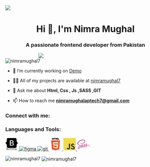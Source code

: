 <img src="https://blog.communicationcrafts.com/wp-content/uploads/sites/2/2023/02/How-to-Hire-a-Frontend-Developer_banner.png">
<h1 align="center">Hi 👋, I'm Nimra Mughal</h1>
<h3 align="center">A passionate frontend developer from Pakistan</h3>
<img align="right" width="400px" src="https://miro.medium.com/v2/resize:fit:1400/0*FGD6BUzzZs1VJLuY.gif">

<p align="left"> <img src="https://komarev.com/ghpvc/?username=nimramughal7&label=Profile%20views&color=0e75b6&style=flat" alt="nimramughal7" /> </p>

- 🔭 I’m currently working on [Demo](https://github.com/nimramughal7/demo.git)

- 👨‍💻 All of my projects are available at [nimramughal7](nimramughal7)

- 💬 Ask me about **Html, Css , Js ,SASS ,GIT**

- 📫 How to reach me **nimramughalaptech7@gmail.com**

<h3 align="left">Connect with me:</h3>
<p align="left">
</p>

<h3 align="left">Languages and Tools:</h3>
<p align="left"> <a href="https://getbootstrap.com" target="_blank" rel="noreferrer"> <img src="https://raw.githubusercontent.com/devicons/devicon/master/icons/bootstrap/bootstrap-plain-wordmark.svg" alt="bootstrap" width="40" height="40"/> </a> <a href="https://www.figma.com/" target="_blank" rel="noreferrer"> <img src="https://www.vectorlogo.zone/logos/figma/figma-icon.svg" alt="figma" width="40" height="40"/> </a> <a href="https://git-scm.com/" target="_blank" rel="noreferrer"> <img src="https://www.vectorlogo.zone/logos/git-scm/git-scm-icon.svg" alt="git" width="40" height="40"/> </a> <a href="https://www.w3.org/html/" target="_blank" rel="noreferrer"> <img src="https://raw.githubusercontent.com/devicons/devicon/master/icons/html5/html5-original-wordmark.svg" alt="html5" width="40" height="40"/> </a> <a href="https://developer.mozilla.org/en-US/docs/Web/JavaScript" target="_blank" rel="noreferrer"> <img src="https://raw.githubusercontent.com/devicons/devicon/master/icons/javascript/javascript-original.svg" alt="javascript" width="40" height="40"/> </a> <a href="https://sass-lang.com" target="_blank" rel="noreferrer"> <img src="https://raw.githubusercontent.com/devicons/devicon/master/icons/sass/sass-original.svg" alt="sass" width="40" height="40"/> </a> </p>

<p><img align="left" src="https://github-readme-stats.vercel.app/api/top-langs?username=nimramughal7&show_icons=true&locale=en&layout=compact" alt="nimramughal7" /></p>

<p>&nbsp;<img align="center" src="https://github-readme-stats.vercel.app/api?username=nimramughal7&show_icons=true&locale=en" alt="nimramughal7" /></p>
